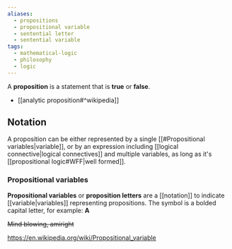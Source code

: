 ```yaml
---
aliases:
  - propositions
  - propositional variable
  - sentential letter
  - sentential variable
tags:
  - mathematical-logic
  - philosophy
  - logic
---
```

A **proposition** is a statement that is **true** or **false**.

- [[analytic proposition#^wikipedia]]

## Notation

A proposition can be either represented by a single [[#Propositional variables|variable]], or by an expression including [[logical connective|logical connectives]] and multiple variables, as long as it's [[propositional logic#WFF|well formed]].

### Propositional variables

**Propositional variables** or **proposition letters** are a [[notation]] to indicate [[variable|variables]] representing propositions.
The symbol is a bolded capital letter, for example:
$\mathbf{A}$

~~Mind blowing, amiright~~

https://en.wikipedia.org/wiki/Propositional_variable